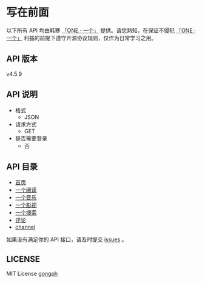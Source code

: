 # 写在前面
以下所有 API 均由韩寒 [「ONE · 一个」](http://wufazhuce.com/) 提供。请您熟知，在保证不侵犯 [「ONE · 一个」](http://wufazhuce.com/) 利益的前提下遵守开源协议规则，仅作为日常学习之用。

## API 版本
v4.5.9

## API 说明
- 格式
  - JSON
- 请求方式
  - GET
- 是否需要登录
  - 否

## API 目录
- [首页](./index/README.md)
- [一个阅读](./reading/README.md)
- [一个音乐](./music/README.md)
- [一个影视](./movie/README.md)
- [一个搜索](./search/README.md)
- [评论](./comment/README.md)
- [channel](./channel/README.md)

如果没有满足你的 API 接口，请及时提交 [issues](https://github.com/gongph/one-api/issues) 。

## LICENSE 

MIT License [gongph](https://github.com/gongph)



